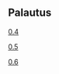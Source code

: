 ## Palautus

[0.4](0_4_sekvenssikaavio.PNG)

[0.5](0_5_sekvenssikaavio.PNG)

[0.6](0_6_sekvenssikaavio.PNG)